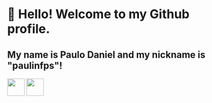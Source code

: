 # 👋 Hello! Welcome to my Github profile.
## My name is Paulo Daniel and my nickname is "paulinfps"!

<img loading="lazy" src="https://cdn.jsdelivr.net/gh/devicons/devicon/icons/git/git-original.svg" width="40" height="40"/>
<img loading="lazy" src="https://cdn0.iconfinder.com/data/icons/social-network-9/50/22-1024.png" width="40" height="40"/>
